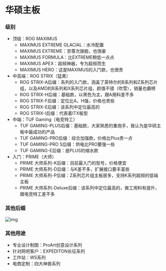 # 华硕主板

### 级别

- 顶级：ROG MAXIMUS
  - MAXIMUS EXTREME GLACIAL：水冷配置
  - MAXIMUS EXTREME：至尊次旗舰，也很豪
  - MAXIMUS FORMULA：比EXTREME稍低一点点
  - MAXIMUS  APEX：超频神器，专为超频而生
  - MAXIMUS HERO：这是MAXIMUS的入门款，也很贵
- 中高端：ROG STRIX（猛禽）
  - ROG STRIX-A后缀：系列的入门款，涵盖了英特尔的B系列和Z系列芯片组，以及AMD的B系列和X系列芯片组，颜值不错（吹雪），销量也霸榜
  - ROG STRIX-H后缀：基础款，以黑色为主，跟A用料差不多
  - ROG STRIX-F后缀：定位比A，H强，价格也贵些
  - ROG STRIX-E后缀：该系列中定位最高的
  - ROG STRIX-I后缀：代表着ITX板型
- 中端：TUF Gaming（电竞特工）
  - TUF GAMING-PLUS后缀：基础款，大家熟悉的重炮手，我认为是华硕主板中最成功的产品
  - TUF GAMING-PRO后缀：综合加强款，价格比Plus贵一点
  - TUF GAMING-PRO S后缀：供电比PRO要强一些
  - TUF GAMING-E后缀：是PLUS的缩水款
- 入门：PRIME（大师）
  - PRIME 大师系列-K后缀：目前最入门的型号，价格便宜
  - PRIME 大师系列-D后缀：与K差不多，扩展接口要丰富些
  - PRIME 大师系列-P后缀：Z系列芯片组主板居多，支持K系列超频的低端主板
  - PRIME 大师系列-Deluxe后缀：该系列中定位最高的，做工用料有提升，跟电竞特工差不多

### 其他后缀

![img](https://raw.githubusercontent.com/GIT-GAZZ/typora-cloud-image/master/image/ef3be3da1eb017d73fbc2c4315f1eb9add668302.jpg-1256w_708h_!web-article-pic-f3b9f189a58fcdcb101febac75da7b42.avif)

### 其他用途

- 专业设计制图：ProArt创意设计系列
- 针对网吧客户：EXPEDITON长征系列
- 工作站：WS系列
- 电商定制：四大神兽系列